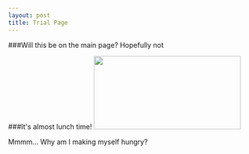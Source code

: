 ```yaml
---
layout: post
title: Trial Page
---
```


###Will this be on the main page?
Hopefully not

###It's almost lunch time!
<img src= "http://greatwesternfoods.net/images/slideshow/01.jpg" width = "300" height = "150">

Mmmm... 
Why am I making myself hungry?
